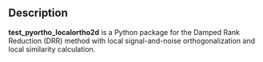 ## Description

**test_pyortho_localortho2d** is a Python package for the Damped Rank Reduction (DRR) method with local signal-and-noise orthogonalization and local similarity calculation.
